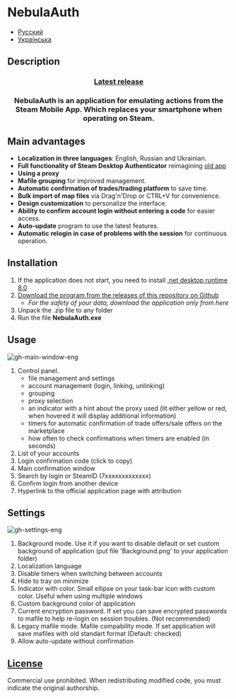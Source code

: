 # NebulaAuth

   * [Русский](README-RU.md)
   * [Українська](README-UA.md)

## Description

<h3 align="center" style="margin-bottom:0">
  <a href="https://github.com/achiez/NebulaAuth-Steam-Desktop-Authenticator-by-Achies/releases/latest">Latest release</a>
</h3>

<h3 align="center">NebulaAuth is an application for emulating actions from the Steam Mobile App. Which replaces your smartphone when operating on Steam. </h3>



## Main advantages

- **Localization in three languages**: English, Russian and Ukrainian.
- **Full functionality of Steam Desktop Authenticator** reimagining [old app](https://github.com/Jessecar96/SteamDesktopAuthenticator)
- **Using a proxy**
- **Mafile grouping** for improved management.
- **Automatic confirmation of trades/trading platform** to save time.
- **Bulk import of map files** via Drag'n'Drop or CTRL+V for convenience.
- **Design customization** to personalize the interface.
- **Ability to confirm account login without entering a code** for easier access.
- **Auto-update** program to use the latest features.
- **Automatic relogin in case of problems with the session** for continuous operation.

## Installation

1. If the application does not start, you need to install [.net desktop runtime 8.0](https://dotnet.microsoft.com/en-us/download/dotnet/thank-you/runtime-desktop-8.0.1-windows-x64-installer)
2. [Download the program from the releases of this repository on Github](https://github.com/achiez/NebulaAuth-Steam-Desktop-Authenticator-by-Achies/releases/latest)
     * *For the safety of your data, download the application only from here*
4. Unpack the .zip file to any folder
5. Run the file **NebulaAuth.exe**

## Usage
   
![gh-main-window-eng](https://github.com/achiez/NebulaAuth-Steam-Desktop-Authenticator-by-Achies/assets/106531132/15c0e870-1766-43a5-9e8c-2f34d5436beb)

1. Control panel.
   - file management and settings
   - account management (login, linking, unlinking)
   - grouping
   - proxy selection
   - an indicator with a hint about the proxy used (lit either yellow or red, when hovered it will display additional information)
   - timers for automatic confirmation of trade offers/sale offers on the marketplace
   - how often to check confirmations when timers are enabled (in seconds)
2. List of your accounts
3. Login confirmation code (click to copy)
4. Main confirmation window
5. Search by login or SteamID (7xxxxxxxxxxxxx)
6. Confirm login from another device
7. Hyperlink to the official application page with attribution

## Settings
![gh-settings-eng](https://github.com/achiez/NebulaAuth-Steam-Desktop-Authenticator-by-Achies/assets/106531132/cd704495-d2df-45a7-a73e-40c19410eb72)

1. Background mode. Use it if you want to disable default or set custom background of application (put file 'Background.png' to your application folder)
2. Localization language
3. Disable timers when switching between accounts
4. Hide to tray on minimize
5. Indicator with color. Small ellipse on your task-bar icon with custom color. Useful when using multiple windows
6. Custom background color of application
7. Current encryption password. If set you can save encrypted passwords to mafile to help re-login on session troubles. (Not recommended)
8. Legacy mafile mode. Mafile compability mode. If set application will save mafiles with old standart format (Default: checked)
9. Allow auto-update without confirmation
   
  

## [License](/LICENSE.md)

Commercial use prohibited. When redistributing modified code, you must indicate the original authorship.
